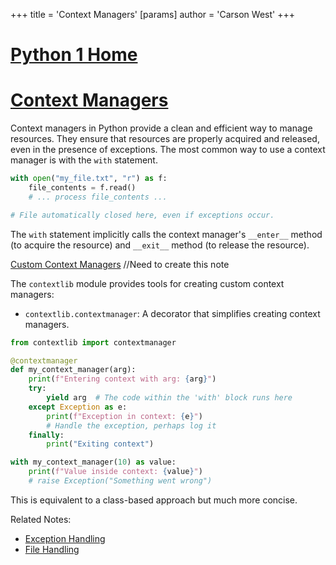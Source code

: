 +++
 title = 'Context Managers'
[params]
	author = 'Carson West'
+++
# [Python 1 Home](./../python-1-home/)
# [Context Managers](./../context-managers/) 
Context managers in Python provide a clean and efficient way to manage resources.  They ensure that resources are properly acquired and released, even in the presence of exceptions.  The most common way to use a context manager is with the `with` statement.

```python
with open("my_file.txt", "r") as f:
    file_contents = f.read()
    # ... process file_contents ...

# File automatically closed here, even if exceptions occur.
```

The `with` statement implicitly calls the context manager's `__enter__` method (to acquire the resource) and `__exit__` method (to release the resource).


[Custom Context Managers](./../custom-context-managers/)  //Need to create this note


The `contextlib` module provides tools for creating custom context managers:

*   `contextlib.contextmanager`: A decorator that simplifies creating context managers.


```python
from contextlib import contextmanager

@contextmanager
def my_context_manager(arg):
    print(f"Entering context with arg: {arg}")
    try:
        yield arg  # The code within the 'with' block runs here
    except Exception as e:
        print(f"Exception in context: {e}")
        # Handle the exception, perhaps log it
    finally:
        print("Exiting context")

with my_context_manager(10) as value:
    print(f"Value inside context: {value}")
    # raise Exception("Something went wrong")

```

This is equivalent to a class-based approach but much more concise.


Related Notes:

* [Exception Handling](./../exception-handling/)
* [File Handling](./../file-handling/)

